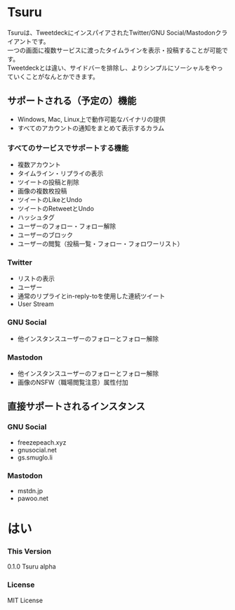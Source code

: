 # Tsuru
Tsuruは、TweetdeckにインスパイアされたTwitter/GNU Social/Mastodonクライアントです。  
一つの画面に複数サービスに渡ったタイムラインを表示・投稿することが可能です。  
Tweetdeckとは違い、サイドバーを排除し、よりシンプルにソーシャルをやっていくことがなんとかできます。
  
  
## サポートされる（予定の）機能

* Windows, Mac, Linux上で動作可能なバイナリの提供
* すべてのアカウントの通知をまとめて表示するカラム

### すべてのサービスでサポートする機能

* 複数アカウント
* タイムライン・リプライの表示
* ツイートの投稿と削除
* 画像の複数枚投稿
* ツイートのLikeとUndo
* ツイートのRetweetとUndo
* ハッシュタグ
* ユーザーのフォロー・フォロー解除
* ユーザーのブロック
* ユーザーの閲覧（投稿一覧・フォロー・フォロワーリスト）

### Twitter

* リストの表示
* ユーザー
* 通常のリプライとin-reply-toを使用した連続ツイート
* User Stream

### GNU Social

* 他インスタンスユーザーのフォローとフォロー解除
  
### Mastodon

* 他インスタンスユーザーのフォローとフォロー解除
* 画像のNSFW（職場閲覧注意）属性付加

## 直接サポートされるインスタンス

### GNU Social

* freezepeach.xyz
* gnusocial.net
* gs.smuglo.li

### Mastodon

* mstdn.jp
* pawoo.net

# はい
### This Version
0.1.0 Tsuru alpha

### License
MIT License
